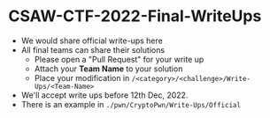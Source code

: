 # CSAW-CTF-2022-Final-WriteUps
- We would share official write-ups here
- All final teams can share their solutions
  - Please open a "Pull Request" for your write up
  - Attach your **Team Name** to your solution
  - Place your modification in `/<category>/<challenge>/Write-Ups/<Team-Name>`
- We'll accept write ups before 12th Dec, 2022.
- There is an example in `./pwn/CryptoPwn/Write-Ups/Official`
